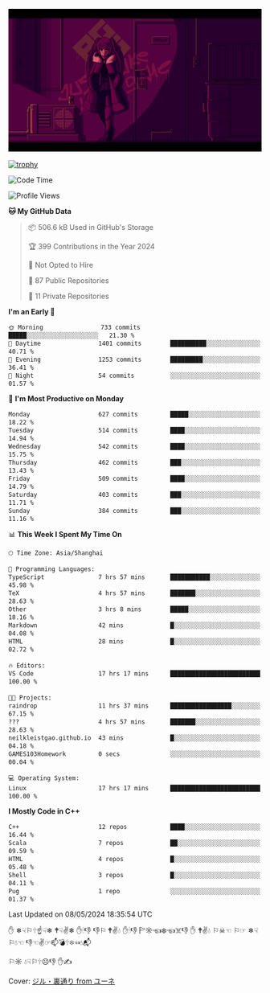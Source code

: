 ![](imgs/main.png)

[![trophy](https://github-profile-trophy.vercel.app/?username=NeilKleistGao&theme=dracula)](https://github.com/ryo-ma/github-profile-trophy)

<!--START_SECTION:waka-->
![Code Time](http://img.shields.io/badge/Code%20Time-967%20hrs%2046%20mins-blue)

![Profile Views](http://img.shields.io/badge/Profile%20Views-0-blue)

**🐱 My GitHub Data** 

> 📦 506.6 kB Used in GitHub's Storage 
 > 
> 🏆 399 Contributions in the Year 2024
 > 
> 🚫 Not Opted to Hire
 > 
> 📜 87 Public Repositories 
 > 
> 🔑 11 Private Repositories 
 > 
**I'm an Early 🐤** 

```text
🌞 Morning                733 commits         █████░░░░░░░░░░░░░░░░░░░░   21.30 % 
🌆 Daytime                1401 commits        ██████████░░░░░░░░░░░░░░░   40.71 % 
🌃 Evening                1253 commits        █████████░░░░░░░░░░░░░░░░   36.41 % 
🌙 Night                  54 commits          ░░░░░░░░░░░░░░░░░░░░░░░░░   01.57 % 
```
📅 **I'm Most Productive on Monday** 

```text
Monday                   627 commits         █████░░░░░░░░░░░░░░░░░░░░   18.22 % 
Tuesday                  514 commits         ████░░░░░░░░░░░░░░░░░░░░░   14.94 % 
Wednesday                542 commits         ████░░░░░░░░░░░░░░░░░░░░░   15.75 % 
Thursday                 462 commits         ███░░░░░░░░░░░░░░░░░░░░░░   13.43 % 
Friday                   509 commits         ████░░░░░░░░░░░░░░░░░░░░░   14.79 % 
Saturday                 403 commits         ███░░░░░░░░░░░░░░░░░░░░░░   11.71 % 
Sunday                   384 commits         ███░░░░░░░░░░░░░░░░░░░░░░   11.16 % 
```


📊 **This Week I Spent My Time On** 

```text
🕑︎ Time Zone: Asia/Shanghai

💬 Programming Languages: 
TypeScript               7 hrs 57 mins       ███████████░░░░░░░░░░░░░░   45.98 % 
TeX                      4 hrs 57 mins       ███████░░░░░░░░░░░░░░░░░░   28.63 % 
Other                    3 hrs 8 mins        █████░░░░░░░░░░░░░░░░░░░░   18.16 % 
Markdown                 42 mins             █░░░░░░░░░░░░░░░░░░░░░░░░   04.08 % 
HTML                     28 mins             █░░░░░░░░░░░░░░░░░░░░░░░░   02.72 % 

🔥 Editors: 
VS Code                  17 hrs 17 mins      █████████████████████████   100.00 % 

🐱‍💻 Projects: 
raindrop                 11 hrs 37 mins      █████████████████░░░░░░░░   67.15 % 
???                      4 hrs 57 mins       ███████░░░░░░░░░░░░░░░░░░   28.63 % 
neilkleistgao.github.io  43 mins             █░░░░░░░░░░░░░░░░░░░░░░░░   04.18 % 
GAMES103Homework         0 secs              ░░░░░░░░░░░░░░░░░░░░░░░░░   00.04 % 

💻 Operating System: 
Linux                    17 hrs 17 mins      █████████████████████████   100.00 % 
```

**I Mostly Code in C++** 

```text
C++                      12 repos            ████░░░░░░░░░░░░░░░░░░░░░   16.44 % 
Scala                    7 repos             ██░░░░░░░░░░░░░░░░░░░░░░░   09.59 % 
HTML                     4 repos             █░░░░░░░░░░░░░░░░░░░░░░░░   05.48 % 
Shell                    3 repos             █░░░░░░░░░░░░░░░░░░░░░░░░   04.11 % 
Pug                      1 repo              ░░░░░░░░░░░░░░░░░░░░░░░░░   01.37 % 
```




 Last Updated on 08/05/2024 18:35:54 UTC
<!--END_SECTION:waka-->

✋ ❄☟⚐🕆☝☟❄ 🕈☟✌❄ ✋🕯👎 👎⚐ 🕈✌💧 ✋🕯👎 🏱☼☜❄☜☠👎 ✋ 🕈✌💧 ⚐☠☜ ⚐☞ ❄☟⚐💧☜ 👎☜✌☞📫💣🕆❄☜💧📬

⚐☼ 💧☟⚐🕆☹👎 ✋✍

Cover: [ジル・裏通り from ユーネ](https://www.pixiv.net/artworks/62127066)
